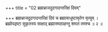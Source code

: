 +++
title = "02 ब्रह्मभ्राजदुदगादन्तरिक्षं दिवम्"

+++
ब्रह्मभ्राजदुदगादन्तरिक्षं दिवं च ब्रह्मावाधूष्टामृतेन मृत्युम् ।  
ब्रह्मोपद्रष्टा सुकृतस्य साक्षाद् ब्रह्मास्मदपहन्तु शमलं तमश्च ॥ २ ॥